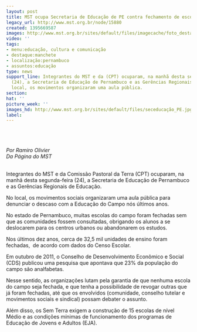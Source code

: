 ```yaml
---
layout: post
title: MST ocupa Secretaria de Educação de PE contra fechamento de escolas
legacy_url: http://www.mst.org.br/node/15880
created: 1395669587
images: http://www.mst.org.br/sites/default/files/imagecache/foto_destaque/seceducação_PE.jpg
video: ''
tags:
- menu:educação, cultura e comunicação
- destaque:manchete
- localização:pernambuco
- assuntos:educação
type: news
support_line: Integrantes do MST e da (CPT) ocuparam, na manhã desta segunda-feira
  (24), a Secretaria de Educação de Pernambuco e as Gerências Regionais de Educação.&nbsp;No
  local, os movimentos organizaram uma aula pública.
section: 
hat: ''
picture_week: ''
images_hd: http://www.mst.org.br/sites/default/files/seceducação_PE.jpg
label: 
---
```

<p><img style="margin: 10px;" src="http://www.mst.org.br/sites/default/files/seceduca%C3%A7%C3%A3o_PEIII.jpg" alt=""></p><p><br><em>Por Ramiro Olivier<br>Da Página do MST&nbsp;</em></p><p><br>Integrantes do MST e da Comissão Pastoral da Terra (CPT) ocuparam, na manhã desta segunda-feira (24), a Secretaria de Educação de Pernambuco e as Gerências Regionais de Educação.</p><p>No local, os movimentos sociais organizaram uma aula pública para denunciar o descaso com a Educação do Campo nós últimos anos.&nbsp;</p><p>No estado de Pernambuco, muitas escolas do campo foram fechadas sem que as comunidades fossem consultadas, obrigando os alunos a se deslocarem para os centros urbanos ou abandonarem os estudos.&nbsp;</p><p>Nos últimos dez anos, cerca de 32,5 mil unidades de ensino foram fechadas, &nbsp;de acordo com dados do Censo Escolar.</p><p>Em outubro de 2011, o Conselho de Desenvolvimento Econômico e Social (CDS) publicou uma pesquisa que apontava que 23% da população do campo são analfabetas.</p><p>Nesse sentido, as organizações lutam pela garantia de que nenhuma escola do campo seja fechada, e que tenha a possibilidade de revogar outras que já foram fechadas, até que os envolvidos (comunidade, conselho tutelar e movimentos sociais e sindical) possam debater o assunto.</p><p>Além disso, os Sem Terra exigem a construção de 15 escolas de nível Médio e as condições mínimas de funcionamento dos programas de Educação de Jovens e Adultos (EJA).</p><p><img style="margin: 10px;" src="http://www.mst.org.br/sites/default/files/seceduca%C3%A7%C3%A3o_PEII.jpg" alt=""></p>
